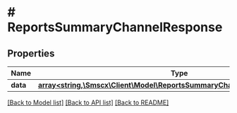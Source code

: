 # # ReportsSummaryChannelResponse

## Properties

Name | Type | Description | Notes
------------ | ------------- | ------------- | -------------
**data** | [**array<string,\Smscx\Client\Model\ReportsSummaryChannelResponseDataValue>**](ReportsSummaryChannelResponseDataValue.md) |  |

[[Back to Model list]](../../README.md#models) [[Back to API list]](../../README.md#endpoints) [[Back to README]](../../README.md)
